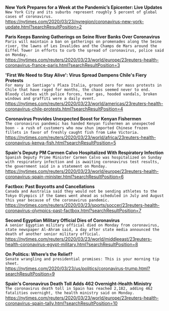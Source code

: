 **New York Prepares for a Week at the Pandemic’s Epicenter: Live Updates**\
`New York City and its suburbs represent roughly 5 percent of global cases of coronavirus.`\
https://nytimes.com/2020/03/23/nyregion/coronavirus-new-york-update.html?searchResultPosition=2

**Paris Keeps Banning Gatherings on Seine River Banks Over Coronavirus**\
`Paris will maintain a ban on gatherings on promenades along the Seine river, the lawns of Les Invalides and the Champs de Mars around the Eiffel Tower in efforts to curb the spread of coronavirus, police said on Monday.`\
https://nytimes.com/reuters/2020/03/23/world/europe/23reuters-health-coronavirus-france-paris.html?searchResultPosition=3

**'First We Need to Stay Alive': Virus Spread Dampens Chile's Fiery Protests**\
`For many in Santiago's Plaza Italia, ground zero for mass protests in Chile that have raged for months, the chaos seemed never to end. Bloody clashes with police forces, tear gas, hooded vandals, broken windows and graffiti were a daily event.`\
https://nytimes.com/reuters/2020/03/23/world/americas/23reuters-health-coronavirus-chile-protests.html?searchResultPosition=4

**Coronavirus Provides Unexpected Boost for Kenyan Fishermen**\
`The coronavirus pandemic has handed Kenyan fishermen an unexpected boon - a rush of customers who now shun imported Chinese frozen fillets in favor of freshly caught fish from Lake Victoria. `\
https://nytimes.com/reuters/2020/03/23/world/africa/23reuters-health-coronavirus-kenya-fish.html?searchResultPosition=5

**Spain's Deputy PM Carmen Calvo Hospitalized With Respiratory Infection**\
`Spanish Deputy Prime Minister Carmen Calvo was hospitalized on Sunday with respiratory infection and is awaiting coronavirus test results, the government said in a statement on Monday.`\
https://nytimes.com/reuters/2020/03/23/world/europe/23reuters-health-coronavirus-spain-minister.html?searchResultPosition=6

**Factbox: Past Boycotts and Cancellations**\
`Canada and Australia said they would not be sending athletes to the Tokyo Olympics if the Games went ahead as scheduled in July and August this year because of the coronavirus pandemic.`\
https://nytimes.com/reuters/2020/03/23/sports/soccer/23reuters-health-coronavirus-olympics-past-factbox.html?searchResultPosition=7

**Second Egyptian Military Official Dies of Coronavirus**\
`A senior Egyptian military official died on Monday from coronavirus, state newspaper Al-Ahram said, a day after state media announced the death of another senior military official.`\
https://nytimes.com/reuters/2020/03/23/world/middleeast/23reuters-health-coronavirus-egypt-military.html?searchResultPosition=8

**On Politics: Where’s the Relief?**\
`Senate wrangling and presidential promises: This is your morning tip sheet.`\
https://nytimes.com/2020/03/23/us/politics/coronavirus-trump.html?searchResultPosition=9

**Spain's Coronavirus Death Toll Adds 462 Overnight-Health Ministry**\
`The coronavirus death toll in Spain has reached 2,182, adding 462 fatalities overnight, the health ministry said on Monday.`\
https://nytimes.com/reuters/2020/03/23/world/europe/23reuters-health-coronavirus-spain-tally.html?searchResultPosition=10

